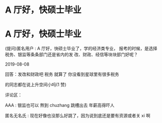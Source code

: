 # A 厅好，快硕士毕业

# A 厅好，快硕士毕业

(提问)匿名用户 : A 厅好，快硕士毕业了，学的经济类专业， 报考的时候，是选择税务、银监等条条部门还是省内的发 改、财政、经信等块块部门好呢？

2019-08-08

回答：发改和财政吧 税务 就算了 你没看到星球里有很多税务

的同志都在说上升空间小吗(1 赞)

评论区：

AAA : 银监也可以 熬到 chuzhang 跳槽出去 年薪高得吓人

匿名无名氏 : 现在好像也没那么好跳了，因为说到底还是要有资源或者关 xi 啊